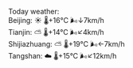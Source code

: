 Today weather:  
Beijing: ☀️   🌡️+16°C 🌬️↓7km/h  
Tianjin: ⛅️  🌡️+14°C 🌬️↙4km/h  
Shijiazhuang: ⛅️  🌡️+19°C 🌬️←7km/h  
Tangshan: ☁️   🌡️+15°C 🌬️↙12km/h  
